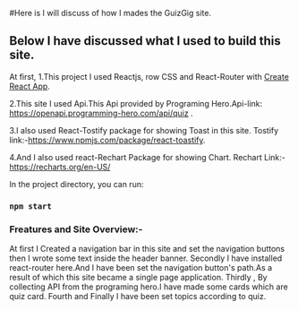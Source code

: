 #Here is I will discuss of how  I mades the GuizGig site. 

## Below  I have discussed what I used to build this site.
At first,
1.This project I used Reactjs, row CSS and React-Router with [Create React App](https://github.com/facebook/create-react-app).

2.This site I used Api.This Api provided by Programing Hero.Api-link: https://openapi.programming-hero.com/api/quiz .

3.I also used React-Tostify package for showing Toast in this site. Tostify link:-https://www.npmjs.com/package/react-toastify.

4.And I also used react-Rechart Package for showing Chart. Rechart Link:-https://recharts.org/en-US/
 
 

In the project directory, you can run:

### `npm start`

### Freatures and Site Overview:-
At first I Created a navigation bar in this site and set the navigation buttons then I wrote some text inside the header banner.
Secondly I have installed react-router here.And I have been set the navigation button's path.As a result of which  this site became a single page application.
Thirdly , By collecting API from the programing hero.I have made some cards which are quiz card.
Fourth and Finally I have been set topics according to quiz.





 

 
